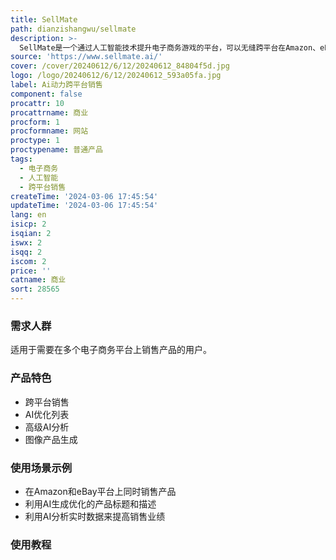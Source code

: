 ```yaml
---
title: SellMate
path: dianzishangwu/sellmate
description: >-
  SellMate是一个通过人工智能技术提升电子商务游戏的平台，可以无缝跨平台在Amazon、eBay等平台上进行列表，并利用先进的分析和定价见解优化您的列表。
source: 'https://www.sellmate.ai/'
cover: /cover/20240612/6/12/20240612_84804f5d.jpg
logo: /logo/20240612/6/12/20240612_593a05fa.jpg
label: Ai动力跨平台销售
component: false
procattr: 10
procattrname: 商业
procform: 1
procformname: 网站
proctype: 1
proctypename: 普通产品
tags:
  - 电子商务
  - 人工智能
  - 跨平台销售
createTime: '2024-03-06 17:45:54'
updateTime: '2024-03-06 17:45:54'
lang: en
isicp: 2
isqian: 2
iswx: 2
isqq: 2
iscom: 2
price: ''
catname: 商业
sort: 28565
---
```




### 需求人群
适用于需要在多个电子商务平台上销售产品的用户。

### 产品特色
- 跨平台销售
- AI优化列表
- 高级AI分析
- 图像产品生成

### 使用场景示例
- 在Amazon和eBay平台上同时销售产品
- 利用AI生成优化的产品标题和描述
- 利用AI分析实时数据来提高销售业绩

### 使用教程


  
